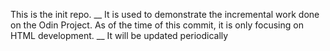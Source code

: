 This is the init repo. __
It is used to demonstrate the incremental work done on the Odin Project. As of the time of this commit, it is only focusing on HTML development. __
It will be updated periodically